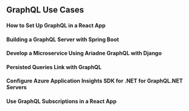 ## GraphQL Use Cases
#### How to Set Up GraphQL in a React App
#### Building a GraphQL Server with Spring Boot
#### Develop a Microservice Using Ariadne GraphQL with Django
#### Persisted Queries Link with GraphQL
#### Configure Azure Application Insights SDK for .NET for GraphQL.NET Servers
#### Use GraphQL Subscriptions in a React App
